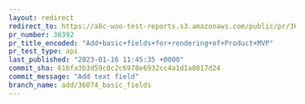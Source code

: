 ```yaml
---
layout: redirect
redirect_to: https://a8c-woo-test-reports.s3.amazonaws.com/public/pr/36392/api/index.html
pr_number: 36392
pr_title_encoded: "Add+basic+fields+for+rendering+of+Product+MVP"
pr_test_type: api
last_published: "2023-01-16 11:45:35 +0000"
commit_sha: 61bfa3b3d59c0c2c6978e6932cc4a1d1a0817d24
commit_message: "Add text field"
branch_name: add/36074_basic_fields
---
```

